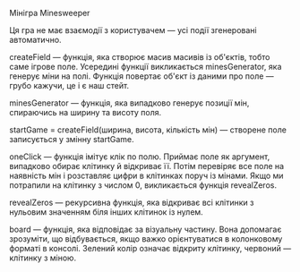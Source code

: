Мінігра Minesweeper

Ця гра не має взаємодії з користувачем — усі події згенеровані автоматично.

createField — функція, яка створює масив масивів із об'єктів, тобто саме ігрове поле. Усередині функції викликається minesGenerator, яка генерує міни на полі. Функція повертає об'єкт із даними про поле — грубо кажучи, це і є наш стейт.

minesGenerator — функція, яка випадково генерує позиції мін, спираючись на ширину та висоту поля.

startGame = createField(ширина, висота, кількість мін) — створене поле записується у змінну startGame.

oneClick — функція імітує клік по полю. Приймає поле як аргумент, випадково обирає клітинку й відкриває її. Потім перевіряє все поле на наявність мін і розставляє цифри в клітинках поруч із мінами. Якщо ми потрапили на клітинку з числом 0, викликається функція revealZeros.

revealZeros — рекурсивна функція, яка відкриває всі клітинки з нульовим значенням біля інших клітинок із нулем.

board — функція, яка відповідає за візуальну частину. Вона допомагає зрозуміти, що відбувається, якщо важко орієнтуватися в колонковому форматі в консолі. Зелений колір означає відкриту клітинку, червоний — клітинку з міною.
